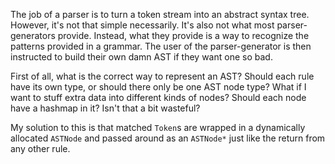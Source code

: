 
The job of a parser is to turn a token stream into an abstract syntax tree. However, it's not that simple
necessarily. It's also not what most parser-generators provide. Instead, what they provide is a way to recognize
the patterns provided in a grammar. The user of the parser-generator is then instructed to build their own damn
AST if they want one so bad.

First of all, what is the correct way to represent an AST? Should each rule have its own type, or should there
only be one AST node type? What if I want to stuff extra data into different kinds of nodes? Should each node
have a hashmap in it? Isn't that a bit wasteful?

My solution to this is that matched `Token`s are wrapped in a dynamically allocated `ASTNode` and passed around
as an `ASTNode*` just like the return from any other rule.
